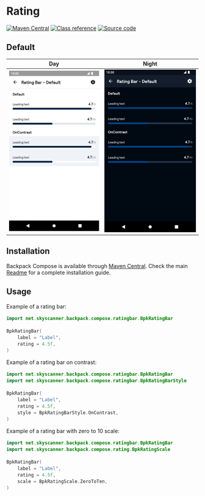 # Rating

[![Maven Central](https://img.shields.io/maven-central/v/net.skyscanner.backpack/backpack-compose)](https://search.maven.org/artifact/net.skyscanner.backpack/backpack-compose)
[![Class reference](https://img.shields.io/badge/Class%20reference-Android-blue)](https://backpack.github.io/android/backpack-compose/net.skyscanner.backpack.compose.ratingbar)
[![Source code](https://img.shields.io/badge/Source%20code-GitHub-lightgrey)](https://github.com/Skyscanner/backpack-android/tree/main/backpack-compose/src/main/kotlin/net/skyscanner/backpack/compose/ratingbar)

## Default

| Day                                                                                                                                                                    | Night                                                                                                                                                                                 |
|------------------------------------------------------------------------------------------------------------------------------------------------------------------------|---------------------------------------------------------------------------------------------------------------------------------------------------------------------------------------|
| <img src="https://raw.githubusercontent.com/Skyscanner/backpack-android/main/docs/compose/RatingBar/screenshots/default.png" alt="Rating bar component" width="375" /> | <img src="https://raw.githubusercontent.com/Skyscanner/backpack-android/main/docs/compose/RatingBar/screenshots/default_dm.png" alt="Rating bar component - dark mode" width="375" /> |

## Installation

Backpack Compose is available through [Maven Central](https://search.maven.org/artifact/net.skyscanner.backpack/backpack-compose). Check the main [Readme](https://github.com/skyscanner/backpack-android#installation) for a complete installation guide.

## Usage

Example of a rating bar:

```Kotlin
import net.skyscanner.backpack.compose.ratingbar.BpkRatingBar

BpkRatingBar(
    label = "Label",
    rating = 4.5f,
)
```

Example of a rating bar on contrast:

```Kotlin
import net.skyscanner.backpack.compose.ratingbar.BpkRatingBar
import net.skyscanner.backpack.compose.ratingbar.BpkRatingBarStyle

BpkRatingBar(
    label = "Label",
    rating = 4.5f,
    style = BpkRatingBarStyle.OnContrast,
)
```

Example of a rating bar with zero to 10 scale:

```Kotlin
import net.skyscanner.backpack.compose.ratingbar.BpkRatingBar
import net.skyscanner.backpack.compose.rating.BpkRatingScale

BpkRatingBar(
    label = "Label",
    rating = 4.5f,
    scale = BpkRatingScale.ZeroToTen,
)
```
